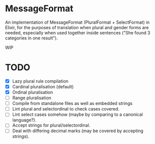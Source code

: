 # MessageFormat

An implementation of MessageFormat (PluralFormat + SelectFormat) in Elixir, for the purposes of translation when plural and gender forms are needed, especially when used together inside sentences ("She found 3 categories in one result").

WIP

# TODO

- [x] Lazy plural rule compilation
- [x] Cardinal pluralisation (default)
- [x] Ordinal pluralisation
- [ ] Range pluralisation
- [ ] Compile from standalone files as well as embedded strings
- [ ] Lint plural and selectordinal to check cases covered.
- [ ] Lint select cases somehow (maybe by comparing to a canonical language?).
- [ ] Accept strings for plural/selectordinal.
- [ ] Deal with differing decimal marks (may be covered by accepting strings).
